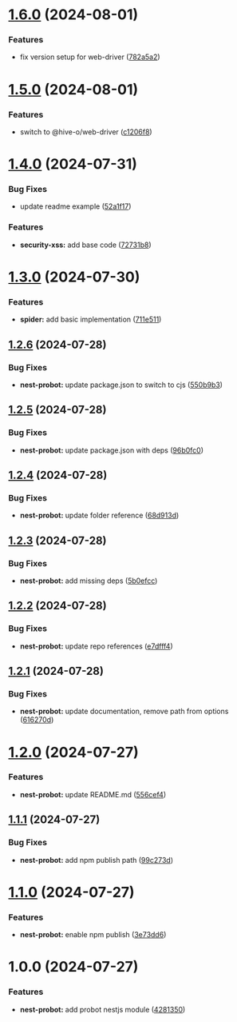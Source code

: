 # [1.6.0](https://github.com/hive-o/libraries/compare/nest-probot-v1.5.0...nest-probot-v1.6.0) (2024-08-01)


### Features

* fix version setup for web-driver ([782a5a2](https://github.com/hive-o/libraries/commit/782a5a2f308a2797973bfc3548017046129a9328))

# [1.5.0](https://github.com/hive-o/libraries/compare/nest-probot-v1.4.0...nest-probot-v1.5.0) (2024-08-01)


### Features

* switch to @hive-o/web-driver ([c1206f8](https://github.com/hive-o/libraries/commit/c1206f87add6d70e88ac4a1ca699d009adb488f5))

# [1.4.0](https://github.com/hive-o/libraries/compare/nest-probot-v1.3.0...nest-probot-v1.4.0) (2024-07-31)


### Bug Fixes

* update readme example ([52a1f17](https://github.com/hive-o/libraries/commit/52a1f178f4f75f63434fbedf0e4728629a59a81a))


### Features

* **security-xss:** add base code ([72731b8](https://github.com/hive-o/libraries/commit/72731b83db9b3d72732633160253dc647e154e0b))

# [1.3.0](https://github.com/hive-o/libraries/compare/nest-probot-v1.2.6...nest-probot-v1.3.0) (2024-07-30)


### Features

* **spider:** add basic implementation ([711e511](https://github.com/hive-o/libraries/commit/711e511cfc22d9c9b1cdb51b05d3a86a2ab3fcd1))

## [1.2.6](https://github.com/hive-o/libraries/compare/nest-probot-v1.2.5...nest-probot-v1.2.6) (2024-07-28)


### Bug Fixes

* **nest-probot:** update package.json to switch to cjs ([550b9b3](https://github.com/hive-o/libraries/commit/550b9b38d677510dd6ffe3d8d23a330ae636c365))

## [1.2.5](https://github.com/hive-o/libraries/compare/nest-probot-v1.2.4...nest-probot-v1.2.5) (2024-07-28)


### Bug Fixes

* **nest-probot:** update package.json with deps ([96b0fc0](https://github.com/hive-o/libraries/commit/96b0fc0ab470ebfd21cafc0a8149b6a3c33fc85a))

## [1.2.4](https://github.com/hive-o/libraries/compare/nest-probot-v1.2.3...nest-probot-v1.2.4) (2024-07-28)


### Bug Fixes

* **nest-probot:** update folder reference ([68d913d](https://github.com/hive-o/libraries/commit/68d913d43d3fd209a6cc68315e97de76067a6116))

## [1.2.3](https://github.com/hive-o/libraries/compare/nest-probot-v1.2.2...nest-probot-v1.2.3) (2024-07-28)


### Bug Fixes

* **nest-probot:** add missing deps ([5b0efcc](https://github.com/hive-o/libraries/commit/5b0efccd712168fa7e31e0bf493f9d3b7546a668))

## [1.2.2](https://github.com/hive-o/libraries/compare/nest-probot-v1.2.1...nest-probot-v1.2.2) (2024-07-28)


### Bug Fixes

* **nest-probot:** update repo references ([e7dfff4](https://github.com/hive-o/libraries/commit/e7dfff48e7ca52f5378b45e39f148607a75d2bd1))

## [1.2.1](https://github.com/hive-o/packages/compare/nest-probot-v1.2.0...nest-probot-v1.2.1) (2024-07-28)


### Bug Fixes

* **nest-probot:** update documentation, remove path from options ([616270d](https://github.com/hive-o/packages/commit/616270d62c129678755685568142352ebe1a6a3e))

# [1.2.0](https://github.com/hive-o/libraries/compare/nest-probot-v1.1.1...nest-probot-v1.2.0) (2024-07-27)


### Features

* **nest-probot:** update README.md ([556cef4](https://github.com/hive-o/libraries/commit/556cef46554e9bd05eb272c4f790e11f958d4720))

## [1.1.1](https://github.com/hive-o/libraries/compare/nest-probot-v1.1.0...nest-probot-v1.1.1) (2024-07-27)


### Bug Fixes

* **nest-probot:** add npm publish path ([99c273d](https://github.com/hive-o/libraries/commit/99c273dd27e6b7f75ca0a82df596ac746e83b7a2))

# [1.1.0](https://github.com/hive-o/libraries/compare/nest-probot-v1.0.0...nest-probot-v1.1.0) (2024-07-27)


### Features

* **nest-probot:** enable npm publish ([3e73dd6](https://github.com/hive-o/libraries/commit/3e73dd6fe55e67cfebe874f054699be1a03f90ba))

# 1.0.0 (2024-07-27)


### Features

* **nest-probot:** add probot nestjs module ([4281350](https://github.com/hive-o/libraries/commit/428135004ea8b2ca9eeafdfd48f8e62da6b29e95))
